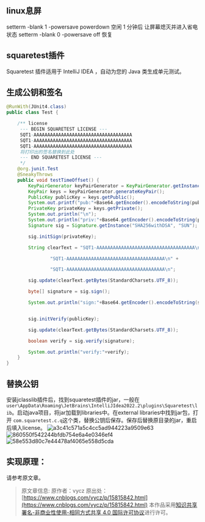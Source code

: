 ## linux息屏
setterm -blank 1 -powersave powerdown 空闲 1 分钟后 让屏幕熄灭并进入省电状态
setterm -blank 0 -powersave off 恢复

## squaretest插件
 Squaretest 插件适用于 IntelliJ IDEA ，自动为您的 Java 类生成单元测试。

## 生成公钥和签名
```java
@RunWith(JUnit4.class)
public class Test {

	/** license
     --- BEGIN SQUARETEST LICENSE ---
     SQT1-AAAAAAAAAAAAAAAAAAAAAAAAAAAAAAAAAAAA
     SQT1-AAAAAAAAAAAAAAAAAAAAAAAAAAAAAAAAAAAA
     SQT1-AAAAAAAAAAAAAAAAAAAAAAAAAAAAAAAAAAAA
     将打印出的签名替换到此处
     --- END SQUARETEST LICENSE ---
     */
    @org.junit.Test
    @SneakyThrows
    public void testTimeOffset() {
        KeyPairGenerator keyPairGenerator = KeyPairGenerator.getInstance("DSA");
        KeyPair keys = keyPairGenerator.generateKeyPair();
        PublicKey publicKey = keys.getPublic();
        System.out.printf("pub:"+Base64.getEncoder().encodeToString(publicKey.getEncoded()));
        PrivateKey privateKey = keys.getPrivate();
        System.out.println("\n");
        System.out.println("priv:"+Base64.getEncoder().encodeToString(privateKey.getEncoded()));
        Signature sig = Signature.getInstance("SHA256withDSA", "SUN");

        sig.initSign(privateKey);

        String clearText = "SQT1-AAAAAAAAAAAAAAAAAAAAAAAAAAAAAAAAAAAA\n" +

                "SQT1-AAAAAAAAAAAAAAAAAAAAAAAAAAAAAAAAAAAA\n" +

                "SQT1-AAAAAAAAAAAAAAAAAAAAAAAAAAAAAAAAAAAA\n";

        sig.update(clearText.getBytes(StandardCharsets.UTF_8));

        byte[] signature = sig.sign();

        System.out.println("sign:"+Base64.getEncoder().encodeToString(signature));


        sig.initVerify(publicKey);

        sig.update(clearText.getBytes(StandardCharsets.UTF_8));

        boolean verify = sig.verify(signature);

        System.out.println("verify:"+verify);
    }
}

```


## 替换公钥
安装jclasslib插件后，找到squaretest插件的jar，一般在`user\AppData\Roaming\JetBrains\IntelliJIdea2022.2\plugins\Squaretest\lib`。启动java项目，将jar加载到libraries中。在external libraries中找到jar包，打开 `com.squaretest.c.q`这个类，替换公钥后保存。保存后替换原目录的jar，重启后填入license。
![a3c41c571a5c4cc5ad944223a9509e63](https://github.com/PICKNICK1/some-guide/assets/33755177/7687931d-feb0-4159-b047-d9a91eacfad0)
![860550f542244bfdb754e6a4e0346ef4](https://github.com/PICKNICK1/some-guide/assets/33755177/c04c01df-1808-4eda-aed5-277702170a8f)
![58e553d80c7e44478af4065e558d5cda](https://github.com/PICKNICK1/some-guide/assets/33755177/8a2761f9-ef2b-45c3-99b6-f14d8055820f)


## 实现原理：
请参考原文章。

>原文章信息: 
原作者：vycz
原出处：[https://www.cnblogs.com/vycz/p/15815842.html](https://www.cnblogs.com/vycz/p/15815842.html)
本作品采用<a rel="license" href="http://creativecommons.org/licenses/by-nc-sa/4.0/">知识共享署名-非商业性使用-相同方式共享 4.0 国际许可协议</a>进行许可。
